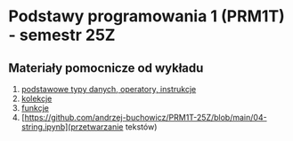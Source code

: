 # Podstawy programowania 1 (PRM1T) - semestr 25Z

## Materiały pomocnicze od wykładu
1. [podstawowe typy danych, operatory, instrukcje](https://github.com/andrzej-buchowicz/PRM1T-25Z/blob/main/01-typy_danych_operatory_instrukcje.ipynb)
2. [kolekcje](https://github.com/andrzej-buchowicz/PRM1T-25Z/blob/main/02-kolekcje.ipynb)
3. [funkcje](https://github.com/andrzej-buchowicz/PRM1T-25Z/blob/main/03-funkcje.ipynb)
4. [https://github.com/andrzej-buchowicz/PRM1T-25Z/blob/main/04-string.ipynb](przetwarzanie tekstów)
